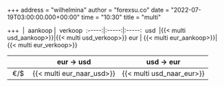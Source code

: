 +++
address = "wilhelmina"
author = "forexsu.co"
date = "2022-07-19T03:00:00.000+00:00"
time = "10:30"
title = "multi"

+++
&nbsp;| &nbsp;aankoop&nbsp;| &nbsp;verkoop&nbsp;
:-----:|:-----:|:-----:
&nbsp;usd&nbsp;  |{{< multi usd_aankoop>}}|{{< multi usd_verkoop>}}
eur  | {{< multi eur_aankoop>}}|{{< multi eur_verkoop>}}

&nbsp;| eur → usd|usd → eur
:-----:|:-----:|:-----:
&nbsp;€/$&nbsp;|{{< multi eur_naar_usd>}}|{{< multi usd_naar_eur>}}